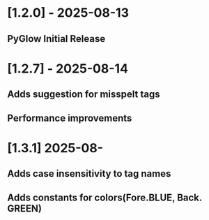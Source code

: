 # [1.2.0] - 2025-08-13

## PyGlow Initial Release

# [1.2.7] - 2025-08-14

## Adds suggestion for misspelt tags
## Performance improvements

# [1.3.1] 2025-08-

## Adds case insensitivity to tag names
## Adds constants for colors(Fore.BLUE, Back. GREEN)
